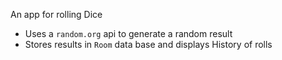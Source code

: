 An app for rolling Dice

- Uses a `random.org` api to generate a random result
- Stores results in `Room` data base and displays History of rolls
